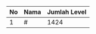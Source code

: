 | No | Nama            | Jumlah Level |
|----|-----------------|--------------|
| 1  | #    |    1424        |
